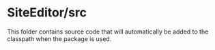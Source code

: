 # SiteEditor/src

This folder contains source code that will automatically be added to the classpath when
the package is used.
